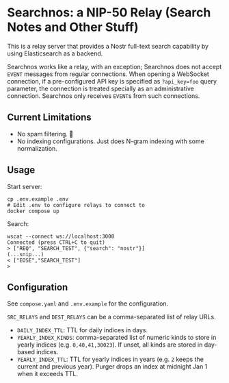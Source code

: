 # Searchnos: a NIP-50 Relay (Search Notes and Other Stuff)

This is a relay server that provides a Nostr full-text search capability by using Elasticsearch as a backend.

Searchnos works like a relay, with an exception; Searchnos does not accept `EVENT` messages from regular connections. When opening a WebSocket connection, if a pre-configured API key is specified as `?api_key=foo` query parameter, the connection is treated specially as an administrative connection. Searchnos only receives `EVENT`s from such connections.

## Current Limitations

* No spam filtering. 🙁
* No indexing configurations. Just does N-gram indexing with some normalization.

## Usage

Start server:

    cp .env.example .env
    # Edit .env to configure relays to connect to
    docker compose up

Search:

    wscat --connect ws://localhost:3000
    Connected (press CTRL+C to quit)
    > ["REQ", "SEARCH_TEST", {"search": "nostr"}]
    (...snip...)
    < ["EOSE","SEARCH_TEST"]
    >

## Configuration

See `compose.yaml` and `.env.example` for the configuration.

`SRC_RELAYS` and `DEST_RELAYS` can be a comma-separated list of relay URLs.

- `DAILY_INDEX_TTL`: TTL for daily indices in days.
- `YEARLY_INDEX_KINDS`: comma-separated list of numeric kinds to store in yearly indices (e.g. `0,40,41,30023`). If unset, all kinds are stored in day-based indices.
- `YEARLY_INDEX_TTL`: TTL for yearly indices in years (e.g. `2` keeps the current and previous year). Purger drops an index at midnight Jan 1 when it exceeds TTL.
